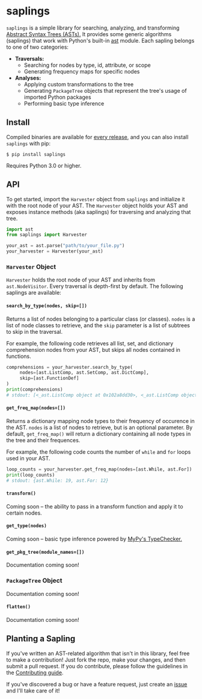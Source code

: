 # saplings

`saplings` is a simple library for searching, analyzing, and transforming [Abstract Syntax Trees (ASTs).](https://en.wikipedia.org/wiki/Abstract_syntax_tree) It provides some generic algorithms (saplings) that work with Python's built-in [ast](https://docs.python.org/3/library/ast.html) module. Each sapling belongs to one of two categories:
* __Traversals:__
  * Searching for nodes by type, id, attribute, or scope
  * Generating frequency maps for specific nodes
* __Analyses:__
  * Applying custom transformations to the tree
  * Generating `PackageTree` objects that represent the tree's usage of imported Python packages
  * Performing basic type inference

## Install

Compiled binaries are available for [every release](https://github.com/shobrook/saplings/releases), and you can also install `saplings` with pip:

`$ pip install saplings`

Requires Python 3.0 or higher.

## API

To get started, import the `Harvester` object from `saplings` and initialize it with the root node of your AST. The `Harvester` object holds your AST and exposes instance methods (aka saplings) for traversing and analyzing that tree.

```python
import ast
from saplings import Harvester

your_ast = ast.parse("path/to/your_file.py")
your_harvester = Harvester(your_ast)
```

### `Harvester` Object

`Harvester` holds the root node of your AST and inherits from `ast.NodeVisitor`. Every traversal is depth-first by default. The following saplings are available:

#### `search_by_type(nodes, skip=[])`

Returns a list of nodes belonging to a particular class (or classes). `nodes` is a list of node classes to retrieve, and the `skip` parameter is a list of subtrees to skip in the traversal.

For example, the following code retrieves all list, set, and dictionary comprehension nodes from your AST, but skips all nodes contained in functions.

```python
comprehensions = your_harvester.search_by_type(
     nodes=[ast.ListComp, ast.SetComp, ast.DictComp],
     skip=[ast.FunctionDef]
)
print(comprehensions)
# stdout: [<_ast.ListComp object at 0x102a8dd30>, <_ast.ListComp object at 0x102b1a128>, <_ast.DictComp object at 0x102c2b142>]
```

#### `get_freq_map(nodes=[])`

Returns a dictionary mapping node types to their frequency of occurence in the AST. `nodes` is a list of nodes to retrieve, but is an optional parameter. By default, `get_freq_map()` will return a dictionary containing all node types in the tree and their frequences.

For example, the following code counts the number of `while` and `for` loops used in your AST.

```python
loop_counts = your_harvester.get_freq_map(nodes=[ast.While, ast.For])
print(loop_counts)
# stdout: {ast.While: 19, ast.For: 12}
```

#### `transform()`

Coming soon – the ability to pass in a transform function and apply it to certain nodes.

#### `get_type(nodes)`

Coming soon – basic type inference powered by [MyPy's TypeChecker.](https://github.com/python/mypy/blob/master/mypy/checker.py)

#### `get_pkg_tree(module_names=[])`

Documentation coming soon!
<!--(See below for more details)-->

### `PackageTree` Object

Documentation coming soon!

#### `flatten()`

Documentation coming soon!
<!--- flatten() instance method-->

## Planting a Sapling

If you've written an AST-related algorithm that isn't in this library, feel free to make a contribution! Just fork the repo, make your changes, and then submit a pull request. If you do contribute, please follow the guidelines in the [Contributing guide](https://github.com/alichtman/saplings/blob/master/CONTRIBUTING.md). <!--Give actual instructions for where in the file you should contribute-->

If you've discovered a bug or have a feature request, just create an [issue](https://github.com/shobrook/saplings/issues/new) and I'll take care of it!
